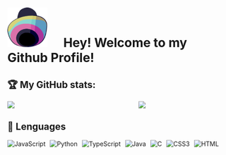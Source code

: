 <h1>
    <span>
        <img 
            style="width:90px; height:90px; margin:0px; padding:0px; display: inline; margin-right:30px;"
            src="assets/icon_hat.svg"/>
    </span>
    <b>Hey! Welcome to my Github Profile!</b>
</h1>

<h2><b>🏆 My GitHub stats:</b></h2>
<div style="display:flex; gap: 20px; justify-content:center;">
    <img width="400px" src="https://github-readme-streak-stats.herokuapp.com/?user=JajoScript" />
    <img width="300px" src="https://spotify-recently-played-readme.vercel.app/api?user=jyx0evb84wd3kriql8jckptee&count=3" />
</div>

<h2><b>🔭 Lenguages</b></h2>
<div style="display:flex; gap:10px;">
    <img src="https://img.shields.io/badge/JavaScript-323330?style=for-the-badge&logo=javascript&logoColor=F7DF1E" alt="JavaScript" />
    <img src="https://img.shields.io/badge/Python-FFD43B?style=for-the-badge&logo=python&logoColor=darkgreen" alt="Python" />
    <img src="https://img.shields.io/badge/TypeScript-007ACC?style=for-the-badge&logo=typescript&logoColor=white" alt="TypeScript" />
    <img src="https://img.shields.io/badge/Java-ED8B00?style=for-the-badge&logo=java&logoColor=white" alt="Java" />
    <img src="https://img.shields.io/badge/C-00599C?style=for-the-badge&logo=c&logoColor=white" alt="C" />
    <img src="https://img.shields.io/badge/CSS3-1572B6?style=for-the-badge&logo=css3&logoColor=white" alt="CSS3"/>
    <img src="https://img.shields.io/badge/HTML5-E34F26?style=for-the-badge&logo=html5&logoColor=white" alt="HTML">
</div>